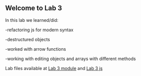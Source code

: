 ## Welcome to Lab 3
In this lab we learned/did:

-refactoring js for modern syntax

-destructured objects

-worked with arrow functions

-working with editing objects and arrays with different methods

Lab files available at [Lab 3 module](https://bassguitarben.github.io/cit281-lab3/lab-3module.js)
and [Lab 3 js](https://bassguitarben.github.io/cit281-lab3/lab-3.js)
